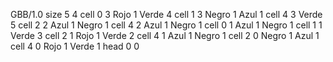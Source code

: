 <gs-board without-header> GBB/1.0
size 5 4
cell 0 3 Rojo 1 Verde 4 
cell 1 3 Negro 1 Azul 1 
cell 4 3 Verde 5 
cell 2 2 Azul 1 Negro 1 
cell 4 2 Azul 1 Negro 1 
cell 0 1 Azul 1 Negro 1 
cell 1 1 Verde 3 
cell 2 1 Rojo 1 Verde 2 
cell 4 1 Azul 1 Negro 1 
cell 2 0 Negro 1 Azul 1 
cell 4 0 Rojo 1 Verde 1 
head 0 0 </gs-board>